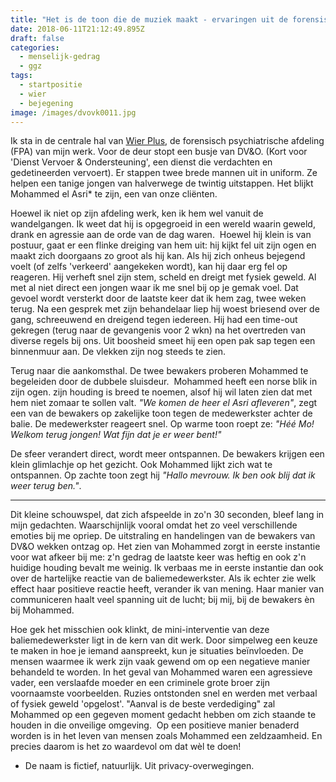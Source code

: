 ```yaml
---
title: "Het is de toon die de muziek maakt - ervaringen uit de forensische zorg. "
date: 2018-06-11T21:12:49.895Z
draft: false
categories:
  - menselijk-gedrag
  - ggz
tags:
  - startpositie
  - wier
  - bejegening
image: /images/dvovk0011.jpg
---
```

Ik sta in de centrale hal van [Wier Plus](https://www.fivoor.nl/locaties/wier-plus-behandelcentrum-sglvg/), de forensisch psychiatrische afdeling (FPA) van mijn werk. Voor de deur stopt een busje van DV&O. (Kort voor 'Dienst Vervoer & Ondersteuning', een dienst die verdachten en gedetineerden vervoert). Er stappen twee brede mannen uit in uniform. Ze helpen een tanige jongen van halverwege de twintig uitstappen. Het blijkt Mohammed el Asri* te zijn, een van onze cliënten.

Hoewel ik niet op zijn afdeling werk, ken ik hem wel vanuit de wandelgangen. Ik weet dat hij is opgegroeid in een wereld waarin geweld, drank en agressie aan de orde van de dag waren.  Hoewel hij klein is van postuur, gaat er een flinke dreiging van hem uit: hij kijkt fel uit zijn ogen en maakt zich doorgaans zo groot als hij kan. Als hij zich onheus bejegend voelt (of zelfs 'verkeerd' aangekeken wordt), kan hij daar erg fel op reageren. Hij verheft snel zijn stem, scheld en dreigt met fysiek geweld. Al met al niet direct een jongen waar ik me snel bij op je gemak voel. Dat gevoel wordt versterkt door de laatste keer dat ik hem zag, twee weken terug.  Na een gesprek met zijn behandelaar liep hij woest briesend over de gang, schreeuwend en dreigend tegen iedereen. Hij had een time-out gekregen (terug naar de gevangenis voor 2 wkn) na het overtreden van diverse regels bij ons. Uit boosheid smeet hij een open pak sap tegen een binnenmuur aan. De vlekken zijn nog steeds te zien. 

Terug naar die aankomsthal.  De twee bewakers proberen Mohammed te begeleiden door de dubbele sluisdeur.  Mohammed heeft een norse blik in zijn ogen. zijn houding is breed te noemen, alsof hij wil laten zien dat met hem niet zomaar te sollen valt. _"We komen de heer el Asri afleveren"_, zegt een van de bewakers op zakelijke toon tegen de medewerkster achter de balie. De medewerkster reageert snel. Op warme toon roept ze: _"Héé Mo! Welkom terug jongen! Wat fijn dat je er weer bent!"_

De sfeer verandert direct, wordt meer ontspannen. De bewakers krijgen een klein glimlachje op het gezicht. Ook Mohammed lijkt zich wat te ontspannen. Op zachte toon zegt hij _"Hallo mevrouw. Ik ben ook blij dat ik weer terug ben."_.

---

Dit kleine schouwspel, dat zich afspeelde in zo'n 30 seconden, bleef lang in mijn gedachten. Waarschijnlijk vooral omdat het zo veel verschillende emoties bij me opriep. De uitstraling en handelingen van de bewakers van DV&O wekken ontzag op. Het zien van Mohammed zorgt in eerste instantie voor wat afkeer bij me: z'n gedrag de laatste keer was heftig en ook z'n huidige houding bevalt me weinig. Ik verbaas me in eerste instantie dan ook over de hartelijke reactie van de baliemedewerkster. Als ik echter zie welk effect haar positieve reactie heeft, verander ik van mening. Haar manier van communiceren haalt veel spanning uit de lucht; bij mij, bij de bewakers èn bij Mohammed.

Hoe gek het misschien ook klinkt, de mini-interventie van deze baliemedewerkster ligt in de kern van dit werk. Door simpelweg een keuze te maken in hoe je iemand aanspreekt, kun je situaties beïnvloeden. De mensen waarmee ik werk zijn vaak gewend om op een negatieve manier behandeld te worden. In het geval van Mohammed waren een agressieve vader, een verslaafde moeder en een criminele grote broer zijn voornaamste voorbeelden. Ruzies ontstonden snel en werden met verbaal of fysiek geweld 'opgelost'. "Aanval is de beste verdediging" zal Mohammed op een gegeven moment gedacht hebben om zich staande te houden in die onveilige omgeving.  Op een positieve manier benaderd worden is in het leven van mensen zoals Mohammed een zeldzaamheid. En precies daarom is het zo waardevol om dat wèl te doen!



* De naam is fictief, natuurlijk. Uit privacy-overwegingen. 